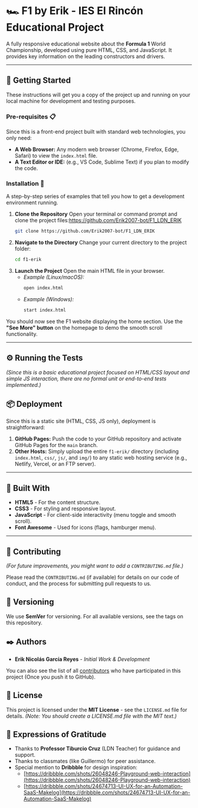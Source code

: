 # 🏎️ F1 by Erik - IES El Rincón Educational Project

A fully responsive educational website about the **Formula 1** World Championship, developed using pure HTML, CSS, and JavaScript. It provides key information on the leading constructors and drivers.

---

## 🚀 Getting Started

These instructions will get you a copy of the project up and running on your local machine for development and testing purposes.

### Pre-requisites 📋

Since this is a front-end project built with standard web technologies, you only need:

* **A Web Browser:** Any modern web browser (Chrome, Firefox, Edge, Safari) to view the `index.html` file.
* **A Text Editor or IDE:** (e.g., VS Code, Sublime Text) if you plan to modify the code.

### Installation 🔧

A step-by-step series of examples that tell you how to get a development environment running.

1.  **Clone the Repository**
    Open your terminal or command prompt and clone the project files:https://github.com/Erik2007-bot/F1_LDN_ERIK
    ```bash
    git clone https://github.com/Erik2007-bot/F1_LDN_ERIK

    ```
2.  **Navigate to the Directory**
    Change your current directory to the project folder:
    ```bash
    cd f1-erik
    ```
3.  **Launch the Project**
    Open the main HTML file in your browser.
    * *Example (Linux/macOS):*
        ```bash
        open index.html
        ```
    * *Example (Windows):*
        ```bash
        start index.html
        ```

You should now see the F1 website displaying the home section. Use the **"See More" button** on the homepage to demo the smooth scroll functionality.

---

## ⚙️ Running the Tests

*(Since this is a basic educational project focused on HTML/CSS layout and simple JS interaction, there are no formal unit or end-to-end tests implemented.)*

## 📦 Deployment

Since this is a static site (HTML, CSS, JS only), deployment is straightforward:

1.  **GitHub Pages:** Push the code to your GitHub repository and activate GitHub Pages for the `main` branch.
2.  **Other Hosts:** Simply upload the entire `f1-erik/` directory (including `index.html`, `css/`, `js/`, and `img/`) to any static web hosting service (e.g., Netlify, Vercel, or an FTP server).

---

## 🔨 Built With

* **HTML5** - For the content structure.
* **CSS3** - For styling and responsive layout.
* **JavaScript** - For client-side interactivity (menu toggle and smooth scroll).
* **Font Awesome** - Used for icons (flags, hamburger menu).

---

## 🤝 Contributing

*(For future improvements, you might want to add a `CONTRIBUTING.md` file.)*

Please read the `CONTRIBUTING.md` (if available) for details on our code of conduct, and the process for submitting pull requests to us.

## 📌 Versioning

We use **SemVer** for versioning. For all available versions, see the tags on this repository.

## ✒️ Authors

* **Erik Nicolás García Reyes** - *Initial Work & Development*

You can also see the list of all [contributors](https://github.com/your-username/f1-erik/graphs/contributors) who have participated in this project (Once you push it to GitHub).

## 📄 License

This project is licensed under the **MIT License** - see the `LICENSE.md` file for details. *(Note: You should create a LICENSE.md file with the MIT text.)*

## 🎉 Expressions of Gratitude

* Thanks to **Professor Tiburcio Cruz** (LDN Teacher) for guidance and support.
* Thanks to classmates (like Guillermo) for peer assistance.
* Special mention to **Dribbble** for design inspiration:
    * [https://dribbble.com/shots/26048246-Playground-web-interaction](https://dribbble.com/shots/26048246-Playground-web-interaction)
    * [https://dribbble.com/shots/24674713-UI-UX-for-an-Automation-SaaS-Makelog](https://dribbble.com/shots/24674713-UI-UX-for-an-Automation-SaaS-Makelog)
